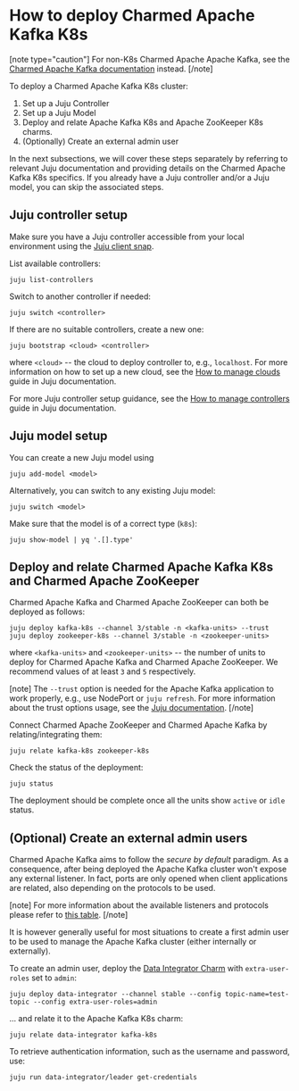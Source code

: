 # How to deploy Charmed Apache Kafka K8s

[note type="caution"]
For non-K8s Charmed Apache Apache Kafka, see the [Charmed Apache Kafka documentation](/t/charmed-kafka-documentation/13261) instead.
[/note]

To deploy a Charmed Apache Kafka K8s cluster:
1. Set up a Juju Controller
2. Set up a Juju Model
3. Deploy and relate Apache Kafka K8s and Apache ZooKeeper K8s charms.
4. (Optionally) Create an external admin user

In the next subsections, we will cover these steps separately by referring to 
relevant Juju documentation and providing details on the Charmed Apache Kafka K8s specifics.
If you already have a Juju controller and/or a Juju model, you can skip the associated steps.

## Juju controller setup

Make sure you have a Juju controller accessible from 
your local environment using the [Juju client snap](https://snapcraft.io/juju). 

List available controllers:

```commandline
juju list-controllers
```

Switch to another controller if needed:

```commandline
juju switch <controller>
```

If there are no suitable controllers, create a new one:

```commandline
juju bootstrap <cloud> <controller>
```

where `<cloud>` -- the cloud to deploy controller to, e.g., `localhost`. For more information on how to set up a new cloud, see the [How to manage clouds](https:///t/1100) guide in Juju documentation.

For more Juju controller setup guidance, see the [How to manage controllers](/t/1111) guide in Juju documentation.

## Juju model setup

You can create a new Juju model using 

```commandline
juju add-model <model>
```

Alternatively, you can switch to any existing Juju model: 

```commandline
juju switch <model>
```

Make sure that the model is of a correct type (`k8s`):

```commandline
juju show-model | yq '.[].type'
```

## Deploy and relate Charmed Apache Kafka K8s and Charmed Apache ZooKeeper

Charmed Apache Kafka and Charmed Apache ZooKeeper can both be deployed as follows:

```commandline
juju deploy kafka-k8s --channel 3/stable -n <kafka-units> --trust
juju deploy zookeeper-k8s --channel 3/stable -n <zookeeper-units>
```

where `<kafka-units>` and `<zookeeper-units>` -- the number of units to deploy for Charmed Apache Kafka and Charmed Apache ZooKeeper. We recommend values of at least `3` and `5` respectively.

[note]
The `--trust` option is needed for the Apache Kafka application to work properly, e.g., use NodePort or `juju refresh`. For more information about the trust options usage, see the [Juju documentation](/t/5476#heading--trust-an-application-with-a-credential). 
[/note]

Connect Charmed Apache ZooKeeper and Charmed Apache Kafka by relating/integrating them:

```commandline
juju relate kafka-k8s zookeeper-k8s
```

Check the status of the deployment:

```commandline
juju status
```

The deployment should be complete once all the units show `active` or `idle` status. 

## (Optional) Create an external admin users

Charmed Apache Kafka aims to follow the _secure by default_ paradigm. As a consequence, after being deployed the Apache Kafka cluster
won't expose any external listener. 
In fact, ports are only opened when client applications are related, also 
depending on the protocols to be used.

[note]
For more information about the available listeners and protocols please refer to [this table](/t/13270). 
[/note]

It is however generally useful for most situations to create a first admin user
to be used to manage the Apache Kafka cluster (either internally or externally). 

To create an admin user, deploy the [Data Integrator Charm](https://charmhub.io/data-integrator) with 
`extra-user-roles` set to `admin`:

```commandline
juju deploy data-integrator --channel stable --config topic-name=test-topic --config extra-user-roles=admin
```

... and relate it to the Apache Kafka K8s charm:

```commandline
juju relate data-integrator kafka-k8s
```

To retrieve authentication information, such as the username and password, use:

```commandline
juju run data-integrator/leader get-credentials
```